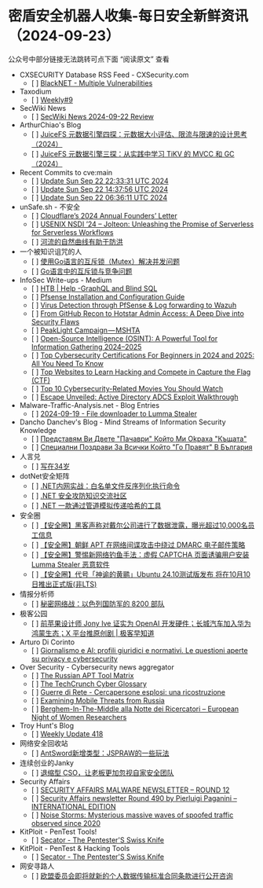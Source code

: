 <h1>密盾安全机器人收集-每日安全新鲜资讯（2024-09-23）</h1>

<p>公众号中部分链接无法跳转可点下面 “阅读原文” 查看</p>

<ul>
<li>CXSECURITY Database RSS Feed - CXSecurity.com
<ul>
<li>[ ] <a href="https://cxsecurity.com/issue/WLB-2024090035">BlackNET - Multiple Vulnerabilities</a></li>
</ul></li>
<li>Taxodium
<ul>
<li>[ ] <a href="https://taxodium.ink/post/weekly/9/">Weekly#9</a></li>
</ul></li>
<li>SecWiki News
<ul>
<li>[ ] <a href="http://www.sec-wiki.com/?2024-09-22">SecWiki News 2024-09-22 Review</a></li>
</ul></li>
<li>ArthurChiao's Blog
<ul>
<li>[ ] <a href="https://arthurchiao.github.io/blog/juicefs-metadata-deep-dive-4-zh/">JuiceFS 元数据引擎四探：元数据大小评估、限流与限速的设计思考（2024）</a></li>
<li>[ ] <a href="https://arthurchiao.github.io/blog/juicefs-metadata-deep-dive-3-zh/">JuiceFS 元数据引擎三探：从实践中学习 TiKV 的 MVCC 和 GC（2024）</a></li>
</ul></li>
<li>Recent Commits to cve:main
<ul>
<li>[ ] <a href="https://github.com/trickest/cve/commit/a4b77f4c6caf1f688e94b4a45c0924bc253a901f">Update Sun Sep 22 22:33:31 UTC 2024</a></li>
<li>[ ] <a href="https://github.com/trickest/cve/commit/5fa91465d3c85b01359c845fdb263a9bec62a557">Update Sun Sep 22 14:37:56 UTC 2024</a></li>
<li>[ ] <a href="https://github.com/trickest/cve/commit/376d72014dc4ef3dda22ce3864586b401d388ab5">Update Sun Sep 22 06:36:11 UTC 2024</a></li>
</ul></li>
<li>unSafe.sh - 不安全
<ul>
<li>[ ] <a href="https://buaq.net/go-263364.html">Cloudflare’s 2024 Annual Founders’ Letter</a></li>
<li>[ ] <a href="https://buaq.net/go-263373.html">USENIX NSDI ’24 – Jolteon: Unleashing the Promise of Serverless for Serverless Workflows</a></li>
<li>[ ] <a href="https://buaq.net/go-263365.html">河流的自然曲线有助于防洪</a></li>
</ul></li>
<li>一个被知识诅咒的人
<ul>
<li>[ ] <a href="https://blog.csdn.net/nokiaguy/article/details/142436697">使用Go语言的互斥锁（Mutex）解决并发问题</a></li>
<li>[ ] <a href="https://blog.csdn.net/nokiaguy/article/details/142435018">Go语言中的互斥锁与竞争问题</a></li>
</ul></li>
<li>InfoSec Write-ups - Medium
<ul>
<li>[ ] <a href="https://infosecwriteups.com/htb-help-graphql-and-blind-sql-5967ecebf9e1?source=rss----7b722bfd1b8d---4">HTB | Help -GraphQL and Blind SQL</a></li>
<li>[ ] <a href="https://infosecwriteups.com/pfsense-installation-and-configuration-71559299dd7b?source=rss----7b722bfd1b8d---4">Pfsense Installation and Configuration Guide</a></li>
<li>[ ] <a href="https://infosecwriteups.com/virus-detection-through-pfsense-log-forwarding-to-wazuh-bf35418ee785?source=rss----7b722bfd1b8d---4">Virus Detection through PfSense &amp; Log forwarding to Wazuh</a></li>
<li>[ ] <a href="https://infosecwriteups.com/from-github-recon-to-hotstar-admin-access-a-deep-dive-into-security-flaws-2e4ae0ec937e?source=rss----7b722bfd1b8d---4">From GitHub Recon to Hotstar Admin Access: A Deep Dive into Security Flaws</a></li>
<li>[ ] <a href="https://infosecwriteups.com/peaklight-campaign-mshta-a7f45aec50ab?source=rss----7b722bfd1b8d---4">PeakLight Campaign — MSHTA</a></li>
<li>[ ] <a href="https://infosecwriteups.com/open-source-intelligence-osint-a-powerful-tool-for-information-gathering-2024-2025-2b23d983b2b8?source=rss----7b722bfd1b8d---4">Open-Source Intelligence (OSINT): A Powerful Tool for Information Gathering 2024–2025</a></li>
<li>[ ] <a href="https://infosecwriteups.com/top-cybersecurity-certifications-for-beginners-in-2024-and-2025-all-you-need-to-know-fa1dc198e106?source=rss----7b722bfd1b8d---4">Top Cybersecurity Certifications For Beginners in 2024 and 2025: All You Need To Know</a></li>
<li>[ ] <a href="https://infosecwriteups.com/top-websites-to-learn-hacking-and-compete-in-capture-the-flag-ctf-ec5c18ecfd70?source=rss----7b722bfd1b8d---4">Top Websites to Learn Hacking and Compete in Capture the Flag (CTF)</a></li>
<li>[ ] <a href="https://infosecwriteups.com/top-10-cybersecurity-related-movies-you-should-watch-c3b1b2ce2666?source=rss----7b722bfd1b8d---4">Top 10 Cybersecurity-Related Movies You Should Watch</a></li>
<li>[ ] <a href="https://infosecwriteups.com/escape-unveiled-active-directory-adcs-exploit-walkthrough-85cf58d3185b?source=rss----7b722bfd1b8d---4">Escape Unveiled: Active Directory ADCS Exploit Walkthrough</a></li>
</ul></li>
<li>Malware-Traffic-Analysis.net - Blog Entries
<ul>
<li>[ ] <a href="https://www.malware-traffic-analysis.net/2024/09/19/index.html">2024-09-19 - File downloader to Lumma Stealer</a></li>
</ul></li>
<li>Dancho Danchev's Blog - Mind Streams of Information Security Knowledge
<ul>
<li>[ ] <a href="https://ddanchev.blogspot.com/2024/06/k.html">Представям Ви Двете "Пачаври" Който Ми Оkраха "Къщата"</a></li>
<li>[ ] <a href="https://ddanchev.blogspot.com/2024/06/blog-post.html">Специални Поздрави За Всички Който "Го Правят" В България</a></li>
</ul></li>
<li>人言兑
<ul>
<li>[ ] <a href="https://blog.axiaoxin.com/post/written-at-34/">写在34岁</a></li>
</ul></li>
<li>dotNet安全矩阵
<ul>
<li>[ ] <a href="https://mp.weixin.qq.com/s?__biz=MzUyOTc3NTQ5MA==&mid=2247495443&idx=1&sn=800a2199213b472937733ba58c1b1a2b&chksm=fa5941fecd2ec8e828d2defdfa0ff28920bb54b67698386488437c031f98b2770ad132ccff64&scene=58&subscene=0#rd">.NET内网实战：白名单文件反序列化执行命令</a></li>
<li>[ ] <a href="https://mp.weixin.qq.com/s?__biz=MzUyOTc3NTQ5MA==&mid=2247495443&idx=2&sn=17c0198662fba3c1bdd82fc05d68c72d&chksm=fa5941fecd2ec8e8ee6046ebc326ca85606e1e4b16f76add0aa35d1c50afc5d5d10dce6c2aac&scene=58&subscene=0#rd">.NET 安全攻防知识交流社区</a></li>
<li>[ ] <a href="https://mp.weixin.qq.com/s?__biz=MzUyOTc3NTQ5MA==&mid=2247495443&idx=3&sn=f144f32a6aefd425574a4604bd807b6c&chksm=fa5941fecd2ec8e8678ffaf68bfc0152b2b0665828abc12ed8c61bf0c86f479d097fcd4de155&scene=58&subscene=0#rd">.NET 一款通过管道模拟传递哈希的工具</a></li>
</ul></li>
<li>安全圈
<ul>
<li>[ ] <a href="https://mp.weixin.qq.com/s?__biz=MzIzMzE4NDU1OQ==&mid=2652064597&idx=1&sn=b660f4bc1475f86930a2ea1dc89e683f&chksm=f36e6715c419ee0309ef48753b04421c6f6fe0e73e6820245171281b20d2f216648eac7e7c7d&scene=58&subscene=0#rd">【安全圈】黑客声称对戴尔公司进行了数据泄露，曝光超过10,000名员工信息</a></li>
<li>[ ] <a href="https://mp.weixin.qq.com/s?__biz=MzIzMzE4NDU1OQ==&mid=2652064597&idx=2&sn=a3278f6d575dc09eb6874e7ec2d6bcdf&chksm=f36e6715c419ee0389ebda2affdd83addfd3cb93eaf29bb92ba15cb0fdb022e3ad9dbf4b2e59&scene=58&subscene=0#rd">【安全圈】朝鲜 APT 在网络间谍攻击中绕过 DMARC 电子邮件策略</a></li>
<li>[ ] <a href="https://mp.weixin.qq.com/s?__biz=MzIzMzE4NDU1OQ==&mid=2652064597&idx=3&sn=10396f2711c45e64515ea2d5aeb8b048&chksm=f36e6715c419ee03936d3da0cdb3d3a6f96afe8fdaa6173dcaf004c1dce37846a39fa14a1220&scene=58&subscene=0#rd">【安全圈】警惕新网络钓鱼手法：虚假 CAPTCHA 页面诱骗用户安装 Lumma Stealer 恶意软件</a></li>
<li>[ ] <a href="https://mp.weixin.qq.com/s?__biz=MzIzMzE4NDU1OQ==&mid=2652064597&idx=4&sn=f37b2475fd9a6fa85f486098df940ec6&chksm=f36e6715c419ee03e661e1699d1e0942843e1294495386adfb91f728bfc61a1dfebe49070ddd&scene=58&subscene=0#rd">【安全圈】代号「神谕的黄鹂」Ubuntu 24.10测试版发布 将在10月10日推出正式版(非LTS)</a></li>
</ul></li>
<li>情报分析师
<ul>
<li>[ ] <a href="https://mp.weixin.qq.com/s?__biz=MzA3Mjc1MTkwOA==&mid=2650555107&idx=1&sn=29574b11a0a822458528a3f7bf93dc6d&chksm=87116ca8b066e5bee19b0c04c01e9c5516a4b567d31c80c8ce1a8eb511a087d732da2e232d11&scene=58&subscene=0#rd">秘密网络战：以色列国防军的 8200 部队</a></li>
</ul></li>
<li>极客公园
<ul>
<li>[ ] <a href="https://mp.weixin.qq.com/s?__biz=MTMwNDMwODQ0MQ==&mid=2653055160&idx=1&sn=9c9841eac33ca5f3015812dbc56641f4&chksm=7e57150e49209c187351d8f93a46613b61733906dd0b487d7b9465f9dfad11499cb8bfa19a21&scene=58&subscene=0#rd">前苹果设计师 Jony Ive 证实为 OpenAI 开发硬件；长城汽车加入华为鸿蒙生态；X 平台推原创剧 | 极客早知道</a></li>
</ul></li>
<li>Arturo Di Corinto
<ul>
<li>[ ] <a href="https://dicorinto.it/formazione/giornalismo-e-ai-profili-giuridici-e-normativi-le-questioni-aperte-su-privacy-e-cybersecurity/">Giornalismo e AI: profili giuridici e normativi. Le questioni aperte su privacy e cybersecurity</a></li>
</ul></li>
<li>Over Security - Cybersecurity news aggregator
<ul>
<li>[ ] <a href="https://blog.bushidotoken.net/2024/09/the-russian-apt-tool-matrix.html">The Russian APT Tool Matrix</a></li>
<li>[ ] <a href="https://techcrunch.com/2024/09/22/techcrunch-reference-guide-to-security-terminology/">The TechCrunch Cyber Glossary</a></li>
<li>[ ] <a href="https://guerredirete.substack.com/p/guerre-di-rete-cercapersone-esplosi">Guerre di Rete - Cercapersone esplosi: una ricostruzione</a></li>
<li>[ ] <a href="https://blog.bushidotoken.net/2024/09/examining-mobile-threats-from-russia.html">Examining Mobile Threats from Russia</a></li>
<li>[ ] <a href="https://www.hacklabg.net/news/berghem-in-the-middle-alla-notte-dei-ricercatori-european-night-of-women-researchers/">Berghem-In-The-Middle alla Notte dei Ricercatori – European Night of Women Researchers</a></li>
</ul></li>
<li>Troy Hunt's Blog
<ul>
<li>[ ] <a href="https://www.troyhunt.com/weekly-update-418/">Weekly Update 418</a></li>
</ul></li>
<li>网络安全回收站
<ul>
<li>[ ] <a href="https://mp.weixin.qq.com/s?__biz=Mzg2MTc1NDAxMA==&mid=2247484113&idx=1&sn=2c205128a494308b69e9ffe8ee15fa2e&chksm=ce130524f9648c32cd18293fce575f2b5d7dc7b8e817953a7991fae3010e469510afb95f0ec9&scene=58&subscene=0#rd">AntSword新增类型：JSPRAW的一些玩法</a></li>
</ul></li>
<li>连续创业的Janky
<ul>
<li>[ ] <a href="https://mp.weixin.qq.com/s?__biz=Mzg2MTk4MDM1Mg==&mid=2247484723&idx=1&sn=738a5e57d87d8e95d5773f50481fa4ce&chksm=ce0f969cf9781f8abfa6bf62dc510b56ce08970b883315468b757612ae6088343ca8adcaa91c&scene=58&subscene=0#rd">退缩型 CSO，让老板更加忽视自家安全团队</a></li>
</ul></li>
<li>Security Affairs
<ul>
<li>[ ] <a href="https://securityaffairs.com/168733/malware/security-affairs-malware-newsletter-round-12.html">SECURITY AFFAIRS MALWARE NEWSLETTER – ROUND 12</a></li>
<li>[ ] <a href="https://securityaffairs.com/168724/breaking-news/security-affairs-newsletter-round-490-by-pierluigi-paganini-international-edition.html">Security Affairs newsletter Round 490 by Pierluigi Paganini – INTERNATIONAL EDITION</a></li>
<li>[ ] <a href="https://securityaffairs.com/168710/breaking-news/noise-storms-mysterious-spoofed-traffic.html">Noise Storms: Mysterious massive waves of spoofed traffic observed since 2020</a></li>
</ul></li>
<li>KitPloit - PenTest Tools!
<ul>
<li>[ ] <a href="http://www.kitploit.com/2024/09/secator-pentesters-swiss-knife.html">Secator - The Pentester'S Swiss Knife</a></li>
</ul></li>
<li>KitPloit - PenTest &amp; Hacking Tools
<ul>
<li>[ ] <a href="http://www.kitploit.com/2024/09/secator-pentesters-swiss-knife.html">Secator - The Pentester'S Swiss Knife</a></li>
</ul></li>
<li>网安寻路人
<ul>
<li>[ ] <a href="https://mp.weixin.qq.com/s?__biz=MzIxODM0NDU4MQ==&mid=2247504494&idx=1&sn=0f9d772684f6f0f5b0d49e3865354aa1&chksm=97e96f84a09ee6925f86f2352f26d34aaf88750ead85151cff3e3a36268ce1e0525040ccecee&scene=58&subscene=0#rd">欧盟委员会即将就新的个人数据传输标准合同条款进行公开咨询</a></li>
</ul></li>
</ul>
